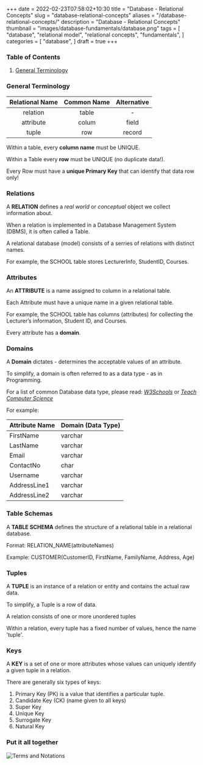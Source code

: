 +++
date = 2022-02-23T07:58:02+10:30
title = "Database - Relational Concepts"
slug = "database-relational-concepts"
aliases = "/database-relational-concepts/"
description = "Database - Relational Concepts"
thumbnail = "images/database-fundamentals/database.png"
tags = [
    "database",
    "relational model",
    "relational concepts",
    "fundamentals",
]
categories = [
    "database",
]
draft = true
+++

### Table of Contents

1. [General Terminology](#terminology)

### General Terminology

| Relational Name | Common Name | Alternative |
| :---:           | :---:       | :---:       |
| relation        | table       | -           |
| attribute       | colum       | field       |
| tuple           | row         | record      |

Within a table, every **column name** must be UNIQUE.

Within a Table every **row** must be UNIQUE (no duplicate data!).

Every Row must have a **unique Primary Key** that can identify that data row
only!

### Relations

A **RELATION** defines a *real world* or *conceptual* object we collect
information about.

When a relation is implemented in a Database Management System (DBMS), it is
often called a Table.

A relational database (model) consists of a serries of relations with distinct
names.

For example, the SCHOOL table stores LecturerInfo, StudentID, Courses.

### Attributes

An **ATTRIBUTE** is a name assigned to column in a relational table.

Each Attribute must have a unique name in a given relational table.

For example, the SCHOOL table has columns (attributes) for collecting the
Lecturer’s information, Student ID, and Courses.

Every attribute has a **domain**.

### Domains

A **Domain** dictates - determines the acceptable values of an attribute.

To simplify, a domain is often referred to as a data type - as in Programming.

For a list of common Database data type, please read:
*[W3Schools](https://www.w3schools.com/sql/sql_datatypes.asp)* or
*[Teach Computer Science](https://teachcomputerscience.com/database-data-types/)*

For example:

| Attribute Name | Domain (Data Type) |
| ---            | ---                |
| FirstName      | varchar            |
| LastName       | varchar            |
| Email          | varchar            |
| ContactNo      | char               |
| Username       | varchar            |
| AddressLine1   | varchar            |
| AddressLine2   | varchar            |

### Table Schemas

A **TABLE SCHEMA** defines the structure of a relational table in a relational
database.

Format: RELATION_NAME(attributeNames)

Example: CUSTOMER(CustomerID, FirstName, FamilyName, Address, Age)

### Tuples

A **TUPLE** is an instance of a relation or entity and contains the actual raw data.

To simplify, a Tuple is a row of data.

A relation consists of one or more unordered tuples

Within a relation, every tuple has a fixed number of values, hence the name
'tuple'.

### Keys

A **KEY** is a set of one or more attributes whose values can uniquely identify
a given tuple in a relation.

There are generally six types of keys:

1. Primary Key (PK) is a value that identifies a particular tuple.
1. Candidate Key (CK) (name given to all keys)
1. Super Key
1. Unique Key
1. Surrogate Key
1. Natural Key

### Put it all together

![Terms and 
Notations](/images/database-relational-concepts/terms-and-notations.png)
